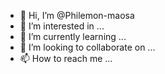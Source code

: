 - 👋 Hi, I’m @Philemon-maosa
- 👀 I’m interested in ...
- 🌱 I’m currently learning ...
- 💞️ I’m looking to collaborate on ...
- 📫 How to reach me ...

<!---
Philemon-maosa/Philemon-maosa is a ✨ special ✨ repository because its `README.md` (this file) appears on your GitHub profile.
You can click the Preview link to take a look at your changes.
--->
